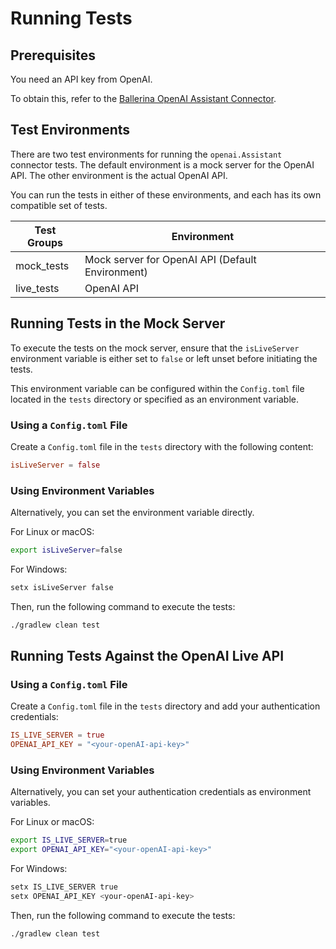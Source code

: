 # Running Tests

## Prerequisites

You need an API key from OpenAI.

To obtain this, refer to the [Ballerina OpenAI Assistant Connector](https://github.com/ballerina-platform/module-ballerinax-openai.Assistant/blob/main/ballerina/Module.md).

## Test Environments

There are two test environments for running the `openai.Assistant` connector tests. The default environment is a mock server for the OpenAI API. The other environment is the actual OpenAI API.

You can run the tests in either of these environments, and each has its own compatible set of tests.

| Test Groups | Environment                                       |
|-------------|---------------------------------------------------|
| mock_tests  | Mock server for OpenAI API (Default Environment)  |
| live_tests  | OpenAI API                                        |

## Running Tests in the Mock Server

To execute the tests on the mock server, ensure that the `isLiveServer` environment variable is either set to `false` or left unset before initiating the tests.

This environment variable can be configured within the `Config.toml` file located in the `tests` directory or specified as an environment variable.

### Using a `Config.toml` File

Create a `Config.toml` file in the `tests` directory with the following content:

```toml
isLiveServer = false
```

### Using Environment Variables

Alternatively, you can set the environment variable directly.

For Linux or macOS:

```bash
export isLiveServer=false
```

For Windows:

```bash
setx isLiveServer false
```

Then, run the following command to execute the tests:

```bash
./gradlew clean test
```

## Running Tests Against the OpenAI Live API

### Using a `Config.toml` File

Create a `Config.toml` file in the `tests` directory and add your authentication credentials:

```toml
IS_LIVE_SERVER = true
OPENAI_API_KEY = "<your-openAI-api-key>"
```

### Using Environment Variables

Alternatively, you can set your authentication credentials as environment variables.

For Linux or macOS:

```bash
export IS_LIVE_SERVER=true
export OPENAI_API_KEY="<your-openAI-api-key>"
```

For Windows:

```bash
setx IS_LIVE_SERVER true
setx OPENAI_API_KEY <your-openAI-api-key>
```

Then, run the following command to execute the tests:

```bash
./gradlew clean test
```